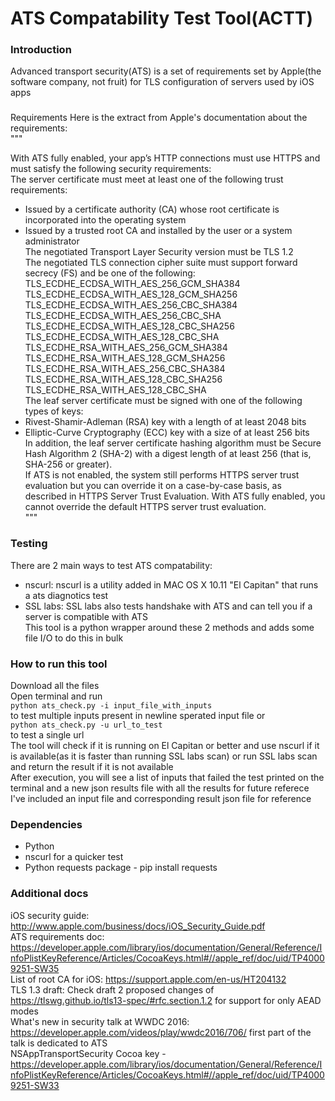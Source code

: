 # ATS Compatability Test Tool(ACTT)

### Introduction
Advanced transport security(ATS) is a set of requirements set by Apple(the software company, not fruit) for TLS configuration of servers used by iOS apps

###
Requirements
Here is the extract from Apple's documentation about the requirements:  
"""  

With ATS fully enabled, your app’s HTTP connections must use HTTPS and must satisfy the following security requirements:  
The server certificate must meet at least one of the following trust requirements:  
* Issued by a certificate authority (CA) whose root certificate is incorporated into the operating system
* Issued by a trusted root CA and installed by the user or a system administrator  
The negotiated Transport Layer Security version must be TLS 1.2  
The negotiated TLS connection cipher suite must support forward secrecy (FS) and be one of the following:  
TLS_ECDHE_ECDSA_WITH_AES_256_GCM_SHA384  
TLS_ECDHE_ECDSA_WITH_AES_128_GCM_SHA256  
TLS_ECDHE_ECDSA_WITH_AES_256_CBC_SHA384  
TLS_ECDHE_ECDSA_WITH_AES_256_CBC_SHA  
TLS_ECDHE_ECDSA_WITH_AES_128_CBC_SHA256  
TLS_ECDHE_ECDSA_WITH_AES_128_CBC_SHA  
TLS_ECDHE_RSA_WITH_AES_256_GCM_SHA384  
TLS_ECDHE_RSA_WITH_AES_128_GCM_SHA256  
TLS_ECDHE_RSA_WITH_AES_256_CBC_SHA384  
TLS_ECDHE_RSA_WITH_AES_128_CBC_SHA256  
TLS_ECDHE_RSA_WITH_AES_128_CBC_SHA  
The leaf server certificate must be signed with one of the following types of keys:  
* Rivest-Shamir-Adleman (RSA) key with a length of at least 2048 bits
* Elliptic-Curve Cryptography (ECC) key with a size of at least 256 bits  
In addition, the leaf server certificate hashing algorithm must be Secure Hash Algorithm 2 (SHA-2) with a digest length of at least 256 (that is, SHA-256 or greater).  
If ATS is not enabled, the system still performs HTTPS server trust evaluation but you can override it on a case-by-case basis, as described in HTTPS Server Trust Evaluation. With ATS fully enabled, you cannot override the default HTTPS server trust evaluation.  
"""  

### Testing  
There are 2 main ways to test ATS compatability:  
* nscurl: nscurl is a utility added in MAC OS X 10.11 "El Capitan" that runs a ats diagnotics test  
* SSL labs: SSL labs also tests handshake with ATS and can tell you if a server is compatible with ATS  
This tool is a python wrapper around these 2 methods and adds some file I/O to do this in bulk

### How to run this tool  
Download all the files  
Open terminal and run  
`python ats_check.py -i input_file_with_inputs`  
to test multiple inputs present in newline sperated input file or  
`python ats_check.py -u url_to_test`  
to test a single url  
The tool will check if it is running on El Capitan or better and use nscurl if it is available(as it is faster than running SSL labs scan) or run SSL labs scan and return the result if it is not available  
After execution, you will see a list of inputs that failed the test printed on the terminal and a new json results file with all the results for future referece  
I've included an input file and corresponding result json file for reference  


### Dependencies
* Python
* nscurl for a quicker test
* Python requests package - pip install requests

### Additional docs  
iOS security guide: http://www.apple.com/business/docs/iOS_Security_Guide.pdf  
ATS requirements doc: https://developer.apple.com/library/ios/documentation/General/Reference/InfoPlistKeyReference/Articles/CocoaKeys.html#//apple_ref/doc/uid/TP40009251-SW35  
List of root CA for iOS: https://support.apple.com/en-us/HT204132  
TLS 1.3 draft: Check draft 2 proposed changes of https://tlswg.github.io/tls13-spec/#rfc.section.1.2 for support for only AEAD modes  
What's new in security talk at WWDC 2016: https://developer.apple.com/videos/play/wwdc2016/706/ first part of the talk is dedicated to ATS  
NSAppTransportSecurity Cocoa key - https://developer.apple.com/library/ios/documentation/General/Reference/InfoPlistKeyReference/Articles/CocoaKeys.html#//apple_ref/doc/uid/TP40009251-SW33  
